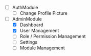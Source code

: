 - [ ] AuthModule
  - [ ] Change Profile Picture
- [ ] AdminModule
  - [x] Dashboard
  - [x] User Management
  - [ ] Role / Permission Management
  - [ ] Settings
  - [ ] Module Management
